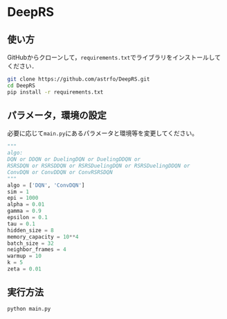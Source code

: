 # DeepRS

## 使い方

GitHubからクローンして，`requirements.txt`でライブラリをインストールしてください．

```zsh
git clone https://github.com/astrfo/DeepRS.git
cd DeepRS
pip install -r requirements.txt
```

## パラメータ，環境の設定

必要に応じて`main.py`にあるパラメータと環境等を変更してください。

```python
"""
algo: 
DQN or DDQN or DuelingDQN or DuelingDDQN or
RSRSDQN or RSRSDDQN or RSRSDuelingDQN or RSRSDuelingDDQN or
ConvDQN or ConvDDQN or ConvRSRSDQN
"""
algo = ['DQN', 'ConvDQN']
sim = 1
epi = 1000
alpha = 0.01
gamma = 0.9
epsilon = 0.1
tau = 0.1
hidden_size = 8
memory_capacity = 10**4
batch_size = 32
neighbor_frames = 4
warmup = 10
k = 5
zeta = 0.01
```

## 実行方法

```zsh
python main.py
```
